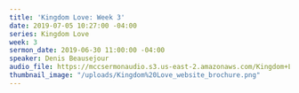 ```yaml
---
title: 'Kingdom Love: Week 3'
date: 2019-07-05 10:27:00 -04:00
series: Kingdom Love
week: 3
sermon_date: 2019-06-30 11:00:00 -04:00
speaker: Denis Beausejour
audio_file: https://mccsermonaudio.s3.us-east-2.amazonaws.com/Kingdom+Love_+Week+3.lite.mp3
thumbnail_image: "/uploads/Kingdom%20Love_website_brochure.png"
---
```


